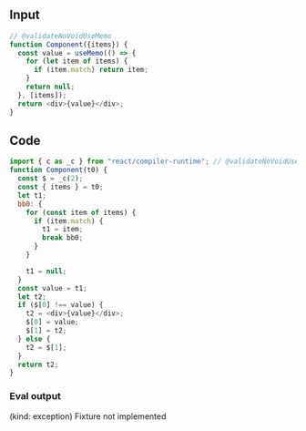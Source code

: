 
## Input

```javascript
// @validateNoVoidUseMemo
function Component({items}) {
  const value = useMemo(() => {
    for (let item of items) {
      if (item.match) return item;
    }
    return null;
  }, [items]);
  return <div>{value}</div>;
}

```

## Code

```javascript
import { c as _c } from "react/compiler-runtime"; // @validateNoVoidUseMemo
function Component(t0) {
  const $ = _c(2);
  const { items } = t0;
  let t1;
  bb0: {
    for (const item of items) {
      if (item.match) {
        t1 = item;
        break bb0;
      }
    }

    t1 = null;
  }
  const value = t1;
  let t2;
  if ($[0] !== value) {
    t2 = <div>{value}</div>;
    $[0] = value;
    $[1] = t2;
  } else {
    t2 = $[1];
  }
  return t2;
}

```
      
### Eval output
(kind: exception) Fixture not implemented